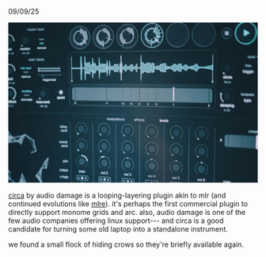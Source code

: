 09/09/25

![](/image/news/circa.jpg)

[circa](https://www.audiodamage.com/collections/software/products/ad059-circa) by audio damage is a looping-layering plugin akin to mlr (and continued evolutions like [mlre](https://cdm.link/mlre-is-an-expanded-version-of-the-classic-monomer-mlr-focused-on-performance/)). it's perhaps the first commercial plugin to directly support monome grids and arc. also, audio damage is one of the few audio companies offering linux support--- and circa is a good candidate for turning some old laptop into a standalone instrument.

we found a small flock of hiding crows so they're briefly available again.
